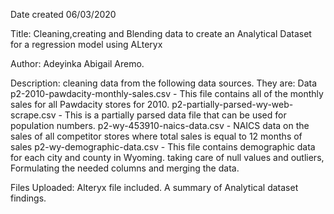 Date created 06/03/2020

Title: Cleaning,creating and Blending data to create an Analytical Dataset for a regression model using ALteryx

Author: Adeyinka Abigail Aremo.

Description: cleaning data from the following data sources. They are:
Data
p2-2010-pawdacity-monthly-sales.csv - This file contains all of the monthly sales for all Pawdacity stores for 2010.
p2-partially-parsed-wy-web-scrape.csv - This is a partially parsed data file that can be used for population numbers.
p2-wy-453910-naics-data.csv - NAICS data on the sales of all competitor stores where total sales is equal to 12 months of sales
p2-wy-demographic-data.csv - This file contains demographic data for each city and county in Wyoming.
taking care of null values and outliers, Formulating the needed columns and merging the data.

Files Uploaded: Alteryx file included. A summary of Analytical dataset findings.
